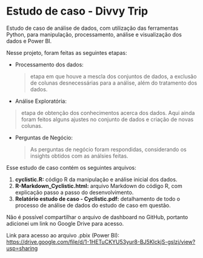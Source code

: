 # Estudo de caso - Divvy Trip
 Estudo de caso de análise de dados, com utilização das ferramentas Python, para manipulação, processamento, análise e visualização dos dados e Power BI.

 Nesse projeto, foram feitas as seguintes etapas:

 * Processamento dos dados:
   > etapa em que houve a mescla dos conjuntos de dados, a exclusão de colunas desnecessárias para a análise, além do tratamento dos dados.
 *  Análise Exploratória:
   > etapa de obtenção dos conhecimentos acerca dos dados. Aqui ainda foram feitos alguns ajustes no conjunto de dados e criação de novas colunas.
 * Perguntas de Negócio:
   > As perguntas de negócio foram respondidas, considerando os insights obtidos com as análsies feitas.   
 
 Esse estudo de caso contém os seguintes arquivos:
   1. **cyclistic.R:** código R da manipulação e análise inicial dos dados.
   2. **R-Markdown_Cyclistic.html:** arquivo Markdown do código R, com explicação passo a passo do desenvolvimento.
   3. **Relatório estudo de caso - Cyclistic.pdf:** detalhamento de todo o processo de análise de dados do estudo de caso em questão.
   
Não é possível compartilhar o arquivo de dashboard no GitHub, portanto adicionei um link no Google Drive para acesso.

Link para acesso ao arquivo .pbix (Power BI): https://drive.google.com/file/d/1-1HETuCKYU53yur8-BJ5KlckjS-gslzj/view?usp=sharing
